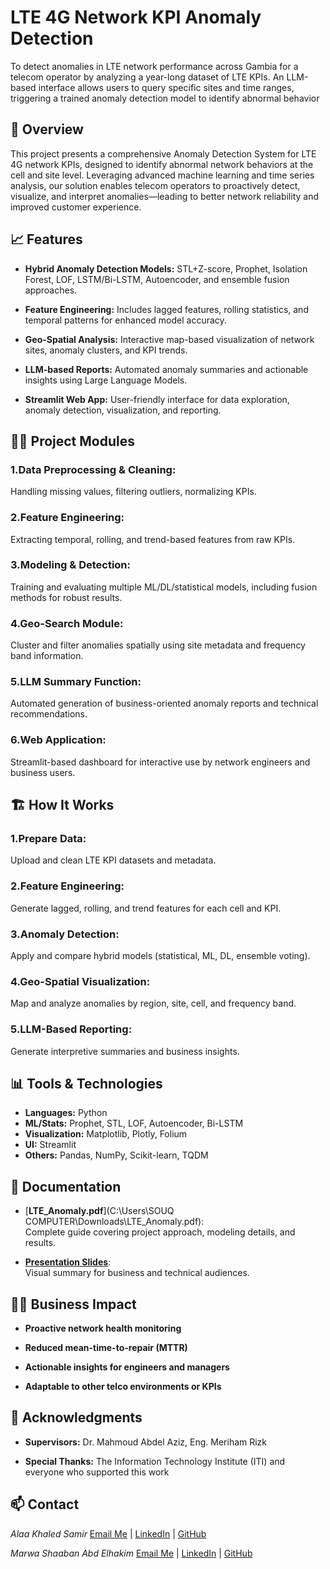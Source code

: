 # LTE 4G Network KPI Anomaly Detection
To detect anomalies in LTE network performance across Gambia for a telecom operator by analyzing a year-long dataset of LTE KPIs. An LLM-based interface allows users to query specific sites and time ranges, triggering a trained anomaly detection model to identify abnormal behavior
## 🚀 Overview
This project presents a comprehensive Anomaly Detection System for LTE 4G network KPIs, designed to identify abnormal network behaviors at the cell and site level. Leveraging advanced machine learning and time series analysis, our solution enables telecom operators to proactively detect, visualize, and interpret anomalies—leading to better network reliability and improved customer experience.

## 📈 Features
 - **Hybrid Anomaly Detection Models:**
STL+Z-score, Prophet, Isolation Forest, LOF, LSTM/Bi-LSTM, Autoencoder, and ensemble fusion approaches.

 - **Feature Engineering:**
Includes lagged features, rolling statistics, and temporal patterns for enhanced model accuracy.

 - **Geo-Spatial Analysis:**
Interactive map-based visualization of network sites, anomaly clusters, and KPI trends.

 - **LLM-based Reports:**
Automated anomaly summaries and actionable insights using Large Language Models.

- **Streamlit Web App:**
User-friendly interface for data exploration, anomaly detection, visualization, and reporting.

## 🧑‍💻 Project Modules
### 1.Data Preprocessing & Cleaning:
Handling missing values, filtering outliers, normalizing KPIs.

### 2.Feature Engineering:
Extracting temporal, rolling, and trend-based features from raw KPIs.

### 3.Modeling & Detection:
Training and evaluating multiple ML/DL/statistical models, including fusion methods for robust results.

### 4.Geo-Search Module:
Cluster and filter anomalies spatially using site metadata and frequency band information.

### 5.LLM Summary Function:
Automated generation of business-oriented anomaly reports and technical recommendations.

### 6.Web Application:
Streamlit-based dashboard for interactive use by network engineers and business users.

## 🏗️ How It Works
### 1.Prepare Data:

Upload and clean LTE KPI datasets and metadata.

### 2.Feature Engineering:

Generate lagged, rolling, and trend features for each cell and KPI.

### 3.Anomaly Detection:

Apply and compare hybrid models (statistical, ML, DL, ensemble voting).

### 4.Geo-Spatial Visualization:

Map and analyze anomalies by region, site, cell, and frequency band.

### 5.LLM-Based Reporting:

Generate interpretive summaries and business insights.

## 📊 Tools & Technologies
- **Languages:** Python
- **ML/Stats:** Prophet, STL, LOF, Autoencoder, Bi-LSTM
- **Visualization:** Matplotlib, Plotly, Folium
- **UI:** Streamlit
- **Others:** Pandas, NumPy, Scikit-learn, TQDM

## 📄 Documentation

- [**LTE_Anomaly.pdf**](C:\Users\SOUQ COMPUTER\Downloads\LTE_Anomaly.pdf):  
  Complete guide covering project approach, modeling details, and results.

- [**Presentation Slides**](#):  
  Visual summary for business and technical audiences.



## 👩‍💼 Business Impact
- **Proactive network health monitoring**

- **Reduced mean-time-to-repair (MTTR)**

- **Actionable insights for engineers and managers**

- **Adaptable to other telco environments or KPIs**

## 👏 Acknowledgments
- **Supervisors:**
Dr. Mahmoud Abdel Aziz, Eng. Meriham Rizk

- **Special Thanks:**
The Information Technology Institute (ITI) and everyone who supported this work

## 📫 Contact
*Alaa Khaled Samir* [Email Me](alaa.khaled18201@gmail.com) | [LinkedIn](www.linkedin.com/in/alaa-khaled18) | [GitHub](https://github.com/AlaaKhaled12345)

*Marwa Shaaban Abd Elhakim* [Email Me](marwaashaaban99@icloud.com) | [LinkedIn](https://www.linkedin.com/in/marwa-shaaban-abd-elhakim/) | [GitHub](https://github.com/Marwa-Shaaban)


